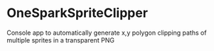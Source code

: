 # OneSparkSpriteClipper
Console app to automatically generate x,y polygon clipping paths of multiple sprites in a transparent PNG
